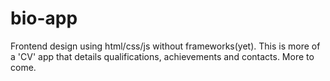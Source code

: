 # bio-app
Frontend design using html/css/js without frameworks(yet). This is more of a 'CV' app that details qualifications, achievements and contacts. More to come.
